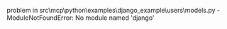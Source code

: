 problem in src\mcp\python\examples\django_example\users\models.py - ModuleNotFoundError: No module named 'django'
